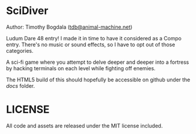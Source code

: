 SciDiver
========

Author: Timothy Bogdala (tdb@animal-machine.net)

Ludum Dare 48 entry! I made it in time to have it considered as a Compo entry. There's no music or sound effects,
so I have to opt out of those categories.

A sci-fi game where you attempt to delve deeper and deeper into a fortress by hacking
terminals on each level while fighting off enemies.

The HTML5 build of this should hopefully be accessible on github under the *docs* folder.


LICENSE
=======

All code and assets are released under the MIT license included.

